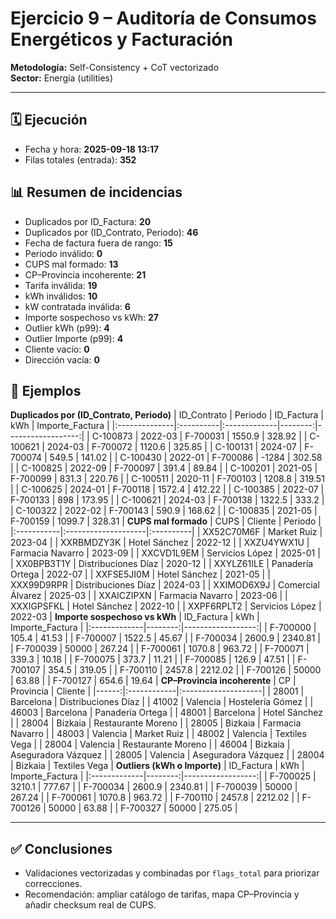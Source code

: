 # Ejercicio 9 – Auditoría de Consumos Energéticos y Facturación
**Metodología:** Self-Consistency + CoT vectorizado  
**Sector:** Energía (utilities)

---

## 🗓️ Ejecución
- Fecha y hora: **2025-09-18 13:17**
- Filas totales (entrada): **352**

## 📊 Resumen de incidencias
- Duplicados por ID_Factura: **20**
- Duplicados por (ID_Contrato, Periodo): **46**
- Fecha de factura fuera de rango: **15**
- Periodo inválido: **0**
- CUPS mal formado: **13**
- CP–Provincia incoherente: **21**
- Tarifa inválida: **19**
- kWh inválidos: **10**
- kW contratada inválida: **6**
- Importe sospechoso vs kWh: **27**
- Outlier kWh (p99): **4**
- Outlier Importe (p99): **4**
- Cliente vacío: **0**
- Dirección vacía: **0**

## 📑 Ejemplos
**Duplicados por (ID_Contrato, Periodo)**
| ID_Contrato   | Periodo   | ID_Factura   |     kWh |   Importe_Factura |
|:--------------|:----------|:-------------|--------:|------------------:|
| C-100873      | 2022-03   | F-700031     |  1550.9 |            328.92 |
| C-100621      | 2024-03   | F-700072     |  1120.6 |            325.85 |
| C-100131      | 2024-07   | F-700074     |   549.5 |            141.02 |
| C-100430      | 2022-01   | F-700086     | -1284   |            302.58 |
| C-100825      | 2022-09   | F-700097     |   391.4 |             89.84 |
| C-100201      | 2021-05   | F-700099     |   831.3 |            220.76 |
| C-100511      | 2020-11   | F-700103     |  1208.8 |            319.51 |
| C-100625      | 2024-01   | F-700118     |  1572.4 |            412.22 |
| C-100385      | 2022-07   | F-700133     |   898   |            173.95 |
| C-100621      | 2024-03   | F-700138     |  1322.5 |            333.2  |
| C-100322      | 2022-02   | F-700143     |   590.9 |            168.62 |
| C-100835      | 2021-05   | F-700159     |  1099.7 |            328.31 |
**CUPS mal formado**
| CUPS       | Cliente             | Periodo   |
|:-----------|:--------------------|:----------|
| XX52C70M6F | Market Ruiz         | 2023-04   |
| XXRBMDZY3K | Hotel Sánchez       | 2022-12   |
| XXZU4YWX1U | Farmacia Navarro    | 2023-09   |
| XXCVD1L9EM | Servicios López     | 2025-01   |
| XX0BPB3T1Y | Distribuciones Díaz | 2020-12   |
| XXYLZ61ILE | Panadería Ortega    | 2022-07   |
| XXFSE5JI0M | Hotel Sánchez       | 2021-05   |
| XXX99D9RPR | Distribuciones Díaz | 2024-03   |
| XXIMOD6X9J | Comercial Álvarez   | 2025-03   |
| XXAICZIPXN | Farmacia Navarro    | 2023-06   |
| XXXIGPSFKL | Hotel Sánchez       | 2022-10   |
| XXPF6RPLT2 | Servicios López     | 2022-03   |
**Importe sospechoso vs kWh**
| ID_Factura   |     kWh |   Importe_Factura |
|:-------------|--------:|------------------:|
| F-700000     |   105.4 |             41.53 |
| F-700007     |  1522.5 |             45.67 |
| F-700034     |  2600.9 |           2340.81 |
| F-700039     | 50000   |            267.24 |
| F-700061     |  1070.8 |            963.72 |
| F-700071     |   339.3 |             10.18 |
| F-700075     |   373.7 |             11.21 |
| F-700085     |   126.9 |             47.51 |
| F-700107     |   354.5 |            319.05 |
| F-700110     |  2457.8 |           2212.02 |
| F-700126     | 50000   |             63.88 |
| F-700127     |   654.6 |             19.64 |
**CP–Provincia incoherente**
|    CP | Provincia   | Cliente             |
|------:|:------------|:--------------------|
| 28001 | Barcelona   | Distribuciones Díaz |
| 41002 | Valencia    | Hostelería Gómez    |
| 46003 | Barcelona   | Panadería Ortega    |
| 48001 | Barcelona   | Hotel Sánchez       |
| 28004 | Bizkaia     | Restaurante Moreno  |
| 28005 | Bizkaia     | Farmacia Navarro    |
| 48003 | Valencia    | Market Ruiz         |
| 48002 | Valencia    | Textiles Vega       |
| 28004 | Valencia    | Restaurante Moreno  |
| 46004 | Bizkaia     | Aseguradora Vázquez |
| 28005 | Valencia    | Aseguradora Vázquez |
| 28004 | Bizkaia     | Textiles Vega       |
**Outliers (kWh o Importe)**
| ID_Factura   |     kWh |   Importe_Factura |
|:-------------|--------:|------------------:|
| F-700025     |  3210.1 |            777.67 |
| F-700034     |  2600.9 |           2340.81 |
| F-700039     | 50000   |            267.24 |
| F-700061     |  1070.8 |            963.72 |
| F-700110     |  2457.8 |           2212.02 |
| F-700126     | 50000   |             63.88 |
| F-700327     | 50000   |            275.05 |

---
## ✅ Conclusiones
- Validaciones vectorizadas y combinadas por `flags_total` para priorizar correcciones.
- Recomendación: ampliar catálogo de tarifas, mapa CP–Provincia y añadir checksum real de CUPS.